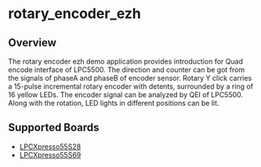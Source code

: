 # rotary_encoder_ezh

## Overview
The rotary encoder ezh demo application provides introduction for Quad encode interface of LPC5500.
The direction and counter can be got from the signals of phaseA and phaseB of encoder sensor.
Rotary Y click carries a 15-pulse incremental rotary encoder with detents, surrounded by a ring of 16 yellow LEDs.
The encoder signal can be analyzed by QEI of LPC5500. Along with the rotation, LED lights in different positions can be lit.

## Supported Boards
- [LPCXpresso55S28](../../_boards/lpcxpresso55s28/demo_apps/rotary_encoder_ezh/example_board_readme.md)
- [LPCXpresso55S69](../../_boards/lpcxpresso55s69/demo_apps/rotary_encoder_ezh/example_board_readme.md)

